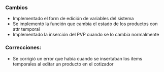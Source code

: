 <h3>Cambios</h3>
<ul>
    <li>Implementado el form de edición de variables del sistema</li>
    <li>Se implementó la función que cambia el estado de los productos con attr temporal</li>
    <li>Implementado la inserción del PVP cuando se lo cambia normalmente</li>
</ul>
<h3>Correcciones:</h3>
<ul>
    <li>Se corrigió un error que había cuando se insertaban los items temporales al editar un producto en el cotizador</li>
</ul>